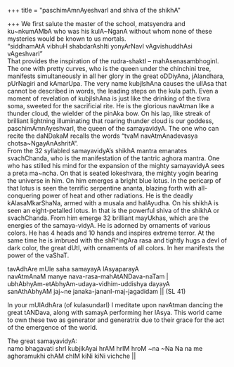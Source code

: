 +++
title = "paschimAmnAyeshvarI and shiva of the shikhA"

+++
We first salute the master of the school, matsyendra and ku\~nkumAMbA
who was his kulA\~NganA without whom none of these mysteries would be
known to us mortals.  
“siddhamAtA vibhuH shabdarAshIti yonyArNavI vAgvishuddhAsi vAgeshvarI”  
That provides the inspiration of the rudra-shaktI – mahAsenasambhoginI.
The one with pretty curves, who is the queen under the chinchini tree,
manifests simultaneously in all her glory in the great oDDiyAna,
jAlandhara, pUrNagiri and kAmarUpa. The very name kubjIshAna causes the
ullAsa that cannot be described in words, the leading steps on the kula
path. Even a moment of revelation of kubjIshAna is just like the
drinking of the tIvra soma, sweeted for the sacrificial rite. He is the
glorious navAtman like a thunder cloud, the wielder of the pinAka bow.
On his lap, like streak of brilliant lightning illuminating that roaring
thunder cloud is our goddess, paschimAmnAyeshvarI, the queen of the
samayavidyA. The one who can recite the daNDakaM recalls the words “tvaM
navAtmAnadevasya chotsa\~NgayAnAshritA“.  
From the 32 syllabled samayavidyA’s shikhA mantra emanates svachChanda,
who is the manifestation of the tantric aghora mantra. One who has
stilled his mind for the expansion of the mighty samayavidyA sees a
preta ma\~ncha. On that is seated lokeshvara, the mighty yogin bearing
the universe in him. On him emerges a bright blue lotus. In the pericarp
of that lotus is seen the terrific serpentine ananta, blazing forth with
all-conquering power of heat and other radiations. He is the deadly
kAlasaMkarShaNa, armed with a musala and halAyudha. On his shikhA is
seen an eight-petalled lotus. In that is the powerful shiva of the
shikhA or svachChanda. From him emerge 32 brilliant mayUkhas, which are
the energies of the samaya-vidyA. He is adorned by ornaments of various
colors. He has 4 heads and 10 hands and inspires extreme terror. At the
same time he is imbrued with the shR^ingAra rasa and tightly hugs a devI
of dark color, the great dUtI, with ornaments of all colors. In her
manifests the power of the vaShaT.

tavAdhAre mUle saha samayayA lAsyaparayA  
navAtmAnaM manye nava-rasa-mahAtANDava-naTam |  
ubhAbhyAm-etAbhyAm-udaya-vidhim-uddishya dayayA  
sanAthAbhyAM jaj\~ne janaka-jananI-maj-jagadidam || (SL 41)

In your mUlAdhAra (of kulasundarI) I meditate upon navAtman dancing the
great tANDava, along with samayA performing her lAsya. This world came
to own these two as generator and generatrix due to their grace for the
act of the emergence of the world.

The great samayavidyA:  
namo bhagavati shrI kubjikAyai hrAM hrIM hroM \~na \~Na Na na me
aghoramukhi chAM chIM kiNi kiNi vichche ||
